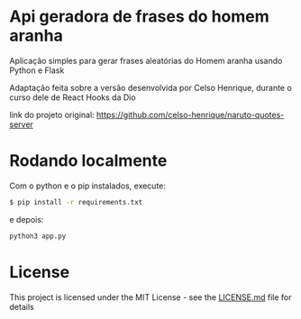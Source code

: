 Api geradora de frases do homem aranha
====================
Aplicação simples para gerar frases aleatórias do Homem aranha usando Python e Flask

Adaptação feita sobre a versão desenvolvida por Celso Henrique, durante o curso dele de React Hooks da Dio

link do projeto original: https://github.com/celso-henrique/naruto-quotes-server

# Rodando localmente
Com o python e o pip instalados, execute:
```sh
$ pip install -r requirements.txt
```

e depois:
```sh
python3 app.py

```

# License
This project is licensed under the MIT License - see the [LICENSE.md](LICENSE.md) file for details
